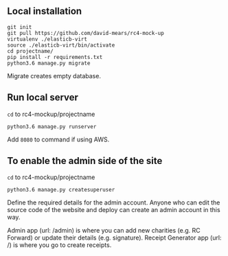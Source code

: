 ## Local installation

```
git init
git pull https://github.com/david-mears/rc4-mock-up
virtualenv ./elasticb-virt
source ./elasticb-virt/bin/activate
cd projectname/
pip install -r requirements.txt
python3.6 manage.py migrate
```

Migrate creates empty database.

## Run local server

`cd` to rc4-mockup/projectname
```
python3.6 manage.py runserver
```
Add `8080` to command if using AWS.

## To enable the admin side of the site

`cd` to rc4-mockup/projectname
```
python3.6 manage.py createsuperuser
```

Define the required details for the admin account. Anyone who can edit the source code of the website and deploy can create an admin account in this way.

Admin app (url: /admin) is where you can add new charities (e.g. RC Forward) or update their details (e.g. signature). Receipt Generator app (url: /) is where you go to create receipts.